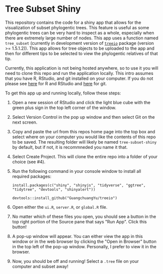 # Tree Subset Shiny
This repository contains the code for a shiny app that allows for the visualization of subset phylogentic trees. This feature is useful as some phylogentic trees can be very hard to inspect as a whole, especially when there are extremely large number of nodes. This app uses a function named `tree_subset` (currently in development version of [`treeio`](https://github.com/GuangchuangYu/treeio) package (version >= 1.5.1.2)). This app allows for tree objects to be uploaded to the app and then for different tips to be selected to view the phylogentic relatives of that tip. 


Currently, this application is not being hosted anywhere, so to use it you will need to clone this repo and run the application locally. This intro assumes that you have R, RStudio, and git installed on your computer. If you do not please see [here](http://stat545.com/block000_r-rstudio-install.html) for R and RStudio and [here](http://happygitwithr.com/) for git. 

To get this app up and running locally, follow these steps:

  1. Open a new session of RStudio and click the light blue cube with the green plus sign in the top left corner of the window. 
  2. Select Version Control in the pop up window and then select Git on the next screen. 
  3. Copy and paste the url from this repos home page into the top box and select where on your computer you would like the contents of this repo to be saved. The resulting folder will likely be named `tree-subset-shiny` by default, but if not, it is recommneded you name it that.
  4. Select Create Project. This will clone the entire repo into a folder of your choice (see #4).
  5. Run the following command in your console window to install all required packages:
  
     ```
     install.packages(c("shiny", "shinyjs", "tidyverse", "ggtree", "tidytree", "devtools", "shinyalert"))
     
     devtools::install_github("GuangchuangYu/treeio")
     ```
  
  6. Open either the `ui.R`, `server.R`, or `global.R` file. 
  7. No matter which of these files you open, you should see a button in the top right portion of the Source pane that says "Run App". Click this button!
  8. A pop-up window will appear. You can either view the app in this window or in the web browser by clicking the "Open in Browser" button in the top left of the pop-up window. Personally, I prefer to view it in the browser. 
  9. Now, you should be off and running! Select a `.tree` file on your computer and subset away!
  
  
  
  


